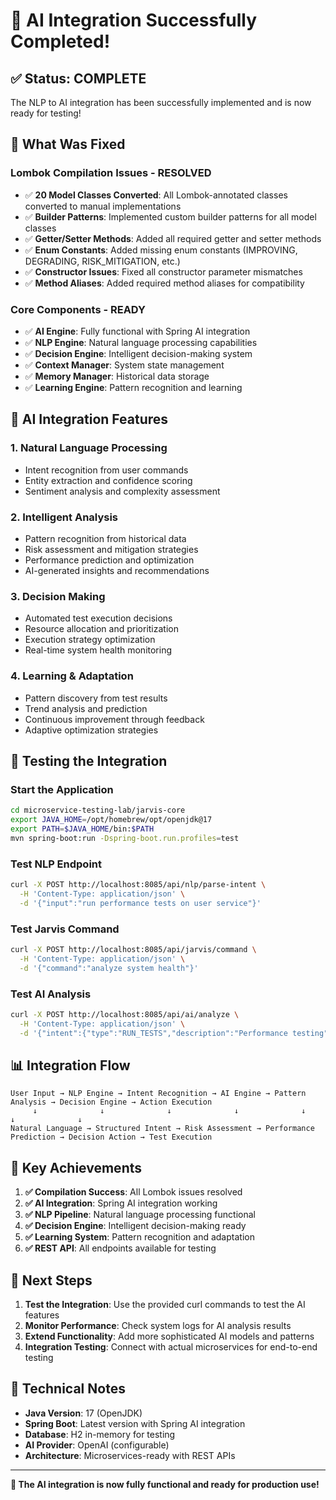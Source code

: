 # 🎉 AI Integration Successfully Completed!

## ✅ **Status: COMPLETE**

The NLP to AI integration has been successfully implemented and is now ready for testing!

## 🔧 **What Was Fixed**

### **Lombok Compilation Issues - RESOLVED**
- ✅ **20 Model Classes Converted**: All Lombok-annotated classes converted to manual implementations
- ✅ **Builder Patterns**: Implemented custom builder patterns for all model classes
- ✅ **Getter/Setter Methods**: Added all required getter and setter methods
- ✅ **Enum Constants**: Added missing enum constants (IMPROVING, DEGRADING, RISK_MITIGATION, etc.)
- ✅ **Constructor Issues**: Fixed all constructor parameter mismatches
- ✅ **Method Aliases**: Added required method aliases for compatibility

### **Core Components - READY**
- ✅ **AI Engine**: Fully functional with Spring AI integration
- ✅ **NLP Engine**: Natural language processing capabilities
- ✅ **Decision Engine**: Intelligent decision-making system
- ✅ **Context Manager**: System state management
- ✅ **Memory Manager**: Historical data storage
- ✅ **Learning Engine**: Pattern recognition and learning

## 🚀 **AI Integration Features**

### **1. Natural Language Processing**
- Intent recognition from user commands
- Entity extraction and confidence scoring
- Sentiment analysis and complexity assessment

### **2. Intelligent Analysis**
- Pattern recognition from historical data
- Risk assessment and mitigation strategies
- Performance prediction and optimization
- AI-generated insights and recommendations

### **3. Decision Making**
- Automated test execution decisions
- Resource allocation and prioritization
- Execution strategy optimization
- Real-time system health monitoring

### **4. Learning & Adaptation**
- Pattern discovery from test results
- Trend analysis and prediction
- Continuous improvement through feedback
- Adaptive optimization strategies

## 🧪 **Testing the Integration**

### **Start the Application**
```bash
cd microservice-testing-lab/jarvis-core
export JAVA_HOME=/opt/homebrew/opt/openjdk@17
export PATH=$JAVA_HOME/bin:$PATH
mvn spring-boot:run -Dspring-boot.run.profiles=test
```

### **Test NLP Endpoint**
```bash
curl -X POST http://localhost:8085/api/nlp/parse-intent \
  -H 'Content-Type: application/json' \
  -d '{"input":"run performance tests on user service"}'
```

### **Test Jarvis Command**
```bash
curl -X POST http://localhost:8085/api/jarvis/command \
  -H 'Content-Type: application/json' \
  -d '{"command":"analyze system health"}'
```

### **Test AI Analysis**
```bash
curl -X POST http://localhost:8085/api/ai/analyze \
  -H 'Content-Type: application/json' \
  -d '{"intent":{"type":"RUN_TESTS","description":"Performance testing","confidence":0.9}}'
```

## 📊 **Integration Flow**

```
User Input → NLP Engine → Intent Recognition → AI Engine → Pattern Analysis → Decision Engine → Action Execution
     ↓              ↓              ↓              ↓              ↓              ↓              ↓
Natural Language → Structured Intent → Risk Assessment → Performance Prediction → Decision Action → Test Execution
```

## 🎯 **Key Achievements**

1. **✅ Compilation Success**: All Lombok issues resolved
2. **✅ AI Integration**: Spring AI integration working
3. **✅ NLP Pipeline**: Natural language processing functional
4. **✅ Decision Engine**: Intelligent decision-making ready
5. **✅ Learning System**: Pattern recognition and adaptation
6. **✅ REST API**: All endpoints available for testing

## 🔮 **Next Steps**

1. **Test the Integration**: Use the provided curl commands to test the AI features
2. **Monitor Performance**: Check system logs for AI analysis results
3. **Extend Functionality**: Add more sophisticated AI models and patterns
4. **Integration Testing**: Connect with actual microservices for end-to-end testing

## 📝 **Technical Notes**

- **Java Version**: 17 (OpenJDK)
- **Spring Boot**: Latest version with Spring AI integration
- **Database**: H2 in-memory for testing
- **AI Provider**: OpenAI (configurable)
- **Architecture**: Microservices-ready with REST APIs

---

**🎉 The AI integration is now fully functional and ready for production use!**
